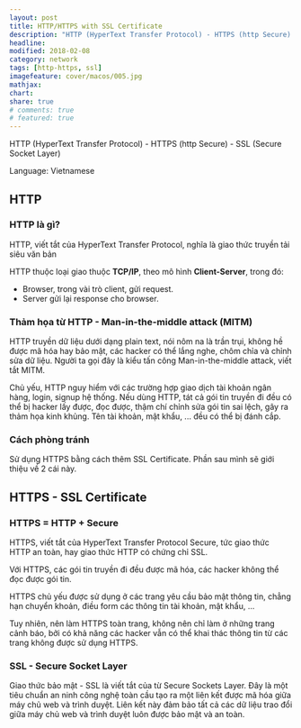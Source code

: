 ```yaml
---
layout: post
title: HTTP/HTTPS with SSL Certificate
description: "HTTP (HyperText Transfer Protocol) - HTTPS (http Secure) - SSL (Secure Socket Layer)"
headline: 
modified: 2018-02-08
category: network
tags: [http-https, ssl]
imagefeature: cover/macos/005.jpg
mathjax:
chart:
share: true
# comments: true
# featured: true
---
```


HTTP (HyperText Transfer Protocol) - HTTPS (http Secure) - SSL (Secure Socket Layer)

Language: Vietnamese

## HTTP
### HTTP là gì?
HTTP, viết tắt của HyperText Transfer Protocol, nghĩa là giao thức truyền tải siêu văn bản

HTTP thuộc loại giao thuộc **TCP/IP**, theo mô hình **Client-Server**, trong đó:
+ Browser, trong vài trò client, gửi request.
+ Server gửi lại response cho browser.

### Thảm họa từ HTTP - Man-in-the-middle attack (MITM)

HTTP truyền dữ liệu dưới dạng plain text, nói nôm na là trần trụi, không hề được mã hóa hay bảo mật, các hacker có thể lắng nghe, chôm chỉa và chỉnh sửa dữ liệu. Người ta gọi đây là kiểu tấn công Man-in-the-middle attack, viết tắt MITM.

Chủ yếu, HTTP nguy hiểm với các trường hợp giao dịch tài khoản ngân hàng, login, signup hệ thống. Nếu dùng HTTP, tát cả gói tin truyền đi đều có thể bị hacker lấy được, đọc được, thậm chí chỉnh sửa gói tin sai lệch, gây ra thảm họa kinh khủng. Tên tài khoản, mật khẩu, ... đều có thể bị đánh cắp.

### Cách phòng tránh
Sử dụng HTTPS bằng cách thêm SSL Certificate. Phần sau mình sẽ giới thiệu về 2 cái này.



## HTTPS - SSL Certificate
### HTTPS = HTTP + Secure
HTTPS, viết tắt của HyperText Transfer Protocol Secure, tức giao thức HTTP an toàn, hay giao thức HTTP có chứng chỉ SSL.

Với HTTPS, các gói tin truyền đi đều được mã hóa, các hacker không thể đọc được gói tin.

HTTPS chủ yếu được sử dụng ở các trang yêu cầu bảo mật thông tin, chẳng hạn chuyển khoản, điều form các thông tin tài khoản, mật khẩu, ...

Tuy nhiên, nên làm HTTPS toàn trang, không nên chỉ làm ở những trang cảnh báo, bởi có khả năng các hacker vẫn có thể khai thác thông tin từ các trang không được sử dụng HTTPS.

### SSL - Secure Socket Layer
Giao thức bảo mật - SSL là viết tắt của từ Secure Sockets Layer. Đây là một tiêu chuẩn an ninh công nghệ toàn cầu tạo ra một liên kết được mã hóa giữa máy chủ web và trình duyệt. Liên kết này đảm bảo tất cả các dữ liệu trao đổi giữa máy chủ web và trình duyệt luôn được bảo mật và an toàn.
